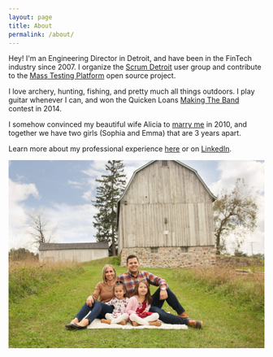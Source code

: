 ```yaml
---
layout: page
title: About
permalink: /about/
---
```


Hey!  I'm an Engineering Director in Detroit, and have been in the FinTech industry since 2007.  I organize the [Scrum Detroit](https://www.meetup.com/Scrum-Detroit/) user group and contribute to the [Mass Testing Platform](https://www.masstestingplatform.com) open source project.

I love archery, hunting, fishing, and pretty much all things outdoors.  I play guitar whenever I can, and won the Quicken Loans [Making The Band](https://www.youtube.com/watch?v=o6ZV4m0NP-M) contest in 2014.  

I somehow convinced my beautiful wife Alicia to [marry me](https://www.youtube.com/watch?v=dKtDMy_Es2E) in 2010, and together we have two girls (Sophia and Emma) that are 3 years apart.

Learn more about my professional experience [here](/experience/) or on [LinkedIn](https://www.linkedin.com/in/davidajuan/).

<img src="/assets/images/family.jpg">
